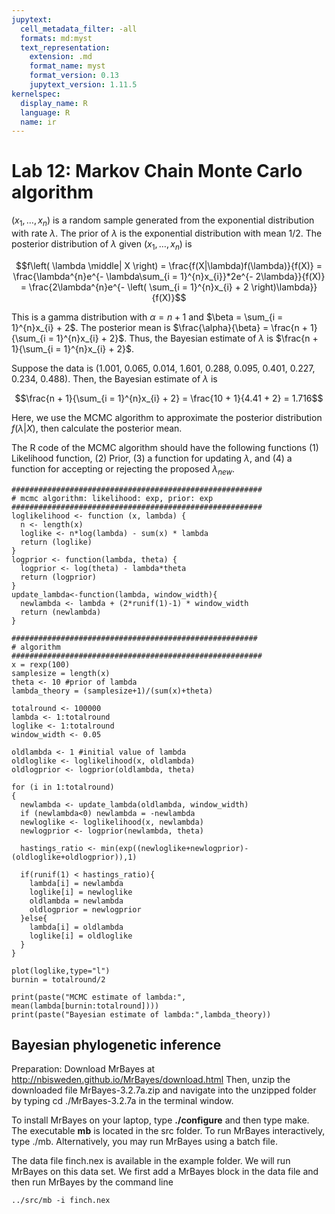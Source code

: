 ```yaml
---
jupytext:
  cell_metadata_filter: -all
  formats: md:myst
  text_representation:
    extension: .md
    format_name: myst
    format_version: 0.13
    jupytext_version: 1.11.5
kernelspec:
  display_name: R
  language: R
  name: ir
---
```



# Lab 12: Markov Chain Monte Carlo algorithm

$(x_{1},\ldots,x_{n})$ is a random sample generated from the
exponential distribution with rate $\lambda$. The prior of $\lambda$
is the exponential distribution with mean 1/2. The posterior
distribution of $\lambda$ given $(x_{1},\ldots,x_{n})$ is

$$f\left( \lambda \middle| X \right) = \frac{f(X|\lambda)f(\lambda)}{f(X)} = \frac{\lambda^{n}e^{- \lambda\sum_{i = 1}^{n}x_{i}}*2e^{- 2\lambda}}{f(X)} = \frac{2\lambda^{n}e^{- \left( \sum_{i = 1}^{n}x_{i} + 2 \right)\lambda}}{f(X)}$$

This is a gamma distribution with $\alpha = n + 1$ and
$\beta = \sum_{i = 1}^{n}x_{i} + 2$. The posterior mean is
$\frac{\alpha}{\beta} = \frac{n + 1}{\sum_{i = 1}^{n}x_{i} + 2}$. Thus,
the Bayesian estimate of $\lambda$ is
$\frac{n + 1}{\sum_{i = 1}^{n}x_{i} + 2}$.

Suppose the data is (1.001, 0.065, 0.014, 1.601, 0.288, 0.095, 0.401,
0.227, 0.234, 0.488). Then, the Bayesian estimate of $\lambda$ is

$$\frac{n + 1}{\sum_{i = 1}^{n}x_{i} + 2} = \frac{10 + 1}{4.41 + 2} = 1.716$$

Here, we use the MCMC algorithm to approximate the posterior distribution
$f\left( \lambda \middle| X \right)$, then calculate the posterior mean.

The R code of the MCMC algorithm should have the following functions (1)
Likelihood function, (2) Prior, (3) a function for updating $\lambda$,
and (4) a function for accepting or rejecting the proposed
$\lambda_{new}$.

```{code-cell}
########################################################
# mcmc algorithm: likelihood: exp, prior: exp
########################################################
loglikelihood <- function (x, lambda) {
  n <- length(x)
  loglike <- n*log(lambda) - sum(x) * lambda
  return (loglike)
}
logprior <- function(lambda, theta) {
  logprior <- log(theta) - lambda*theta
  return (logprior)
}
update_lambda<-function(lambda, window_width){
  newlambda <- lambda + (2*runif(1)-1) * window_width
  return (newlambda)
}

#######################################################
# algorithm
########################################################
x = rexp(100)
samplesize = length(x)
theta <- 10 #prior of lambda
lambda_theory = (samplesize+1)/(sum(x)+theta)

totalround <- 100000
lambda <- 1:totalround
loglike <- 1:totalround
window_width <- 0.05

oldlambda <- 1 #initial value of lambda
oldloglike <- loglikelihood(x, oldlambda)
oldlogprior <- logprior(oldlambda, theta)

for (i in 1:totalround)
{
  newlambda <- update_lambda(oldlambda, window_width)
  if (newlambda<0) newlambda = -newlambda
  newloglike <- loglikelihood(x, newlambda)
  newlogprior <- logprior(newlambda, theta)

  hastings_ratio <- min(exp((newloglike+newlogprior)-(oldloglike+oldlogprior)),1)

  if(runif(1) < hastings_ratio){
    lambda[i] = newlambda
    loglike[i] = newloglike
    oldlambda = newlambda
    oldlogprior = newlogprior
  }else{
    lambda[i] = oldlambda
    loglike[i] = oldloglike
  }
}

plot(loglike,type="l")
burnin = totalround/2

print(paste("MCMC estimate of lambda:", mean(lambda[burnin:totalround])))
print(paste("Bayesian estimate of lambda:",lambda_theory))

```
## Bayesian phylogenetic inference
Preparation: Download MrBayes at http://nbisweden.github.io/MrBayes/download.html
Then, unzip the downloaded file MrBayes-3.2.7a.zip and navigate into the unzipped folder by typing cd ./MrBayes-3.2.7a in the terminal window.

To install MrBayes on your laptop, type **./configure** and then type make. The executable **mb** is located in the src folder. To run MrBayes interactively, type ./mb. Alternatively, you may run MrBayes using a batch file.

The data file finch.nex is available in the example folder. We will run MrBayes on this data set. We first add a MrBayes block in the data file and then run MrBayes by the command line 

```{code}
../src/mb -i finch.nex
```



